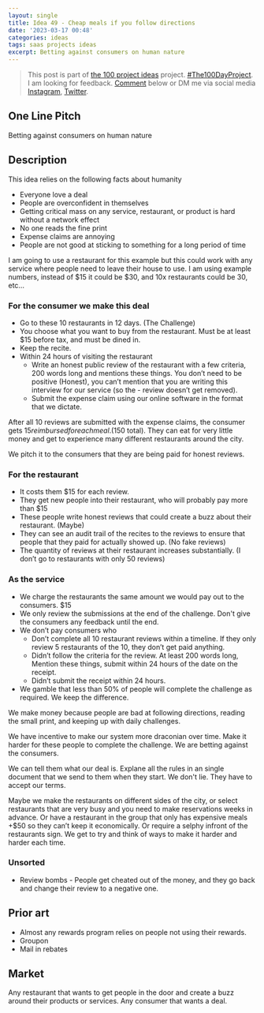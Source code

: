 ```yaml
---
layout: single
title: Idea 49 - Cheap meals if you follow directions
date: '2023-03-17 00:48'
categories: ideas
tags: saas projects ideas
excerpt: Betting against consumers on human nature
---
```


> This post is part of [the 100 project ideas](/projects/2023-100-ideas/) project. [#The100DayProject](https://www.the100dayproject.org/). I am looking for feedback. <a href='#utterances-comments'>Comment</a> below or DM me via social media <a href="https://instagram.com/funvill" rel="nofollow noopener noreferrer"><i class="fab fa-fw fa-instagram" aria-hidden="true"></i><span class="label">Instagram</span></a>, <a href="https://twitter.com/funvill" rel="nofollow noopener noreferrer"><i class="fab fa-fw fa-twitter" aria-hidden="true"></i><span class="label">Twitter</span></a>.

## One Line Pitch

Betting against consumers on human nature

## Description

This idea relies on the following facts about humanity

- Everyone love a deal
- People are overconfident in themselves
- Getting critical mass on any service, restaurant, or product is hard without a network effect
- No one reads the fine print
- Expense claims are annoying
- People are not good at sticking to something for a long period of time

I am going to use a restaurant for this example but this could work with any service where people need to leave their house to use. I am using example numbers, instead of $15 it could be $30, and 10x restaurants could be 30, etc…

### For the consumer we make this deal

- Go to these 10 restaurants in 12 days. (The Challenge)
- You choose what you want to buy from the restaurant. Must be at least $15 before tax, and must be dined in.
- Keep the recite.
- Within 24 hours of visiting the restaurant
  - Write an honest public review of the restaurant with a few criteria, 200 words long and mentions these things. You don’t need to be positive (Honest), you can’t mention that you are writing this interview for our service (so the - review doesn’t get removed).
  - Submit the expense claim using our online software in the format that we dictate.

After all 10 reviews are submitted with the expense claims, the consumer gets $15 reimbursed for each meal. ($150 total). They can eat for very little money and get to experience many different restaurants around the city.

We pitch it to the consumers that they are being paid for honest reviews.

### For the restaurant

- It costs them $15 for each review.
- They get new people into their restaurant, who will probably pay more than $15
- These people write honest reviews that could create a buzz about their restaurant. (Maybe)
- They can see an audit trail of the recites to the reviews to ensure that people that they paid for actually showed up. (No fake reviews)
- The quantity of reviews at their restaurant increases substantially. (I don’t go to restaurants with only 50 reviews)

### As the service

- We charge the restaurants the same amount we would pay out to the consumers. $15
- We only review the submissions at the end of the challenge. Don't give the consumers any feedback until the end.
- We don’t pay consumers who
  - Don’t complete all 10 restaurant reviews within a timeline. If they only review 5 restaurants of the 10, they don’t get paid anything.
  - Didn’t follow the criteria for the review. At least 200 words long, Mention these things, submit within 24 hours of the date on the receipt.
  - Didn’t submit the receipt within 24 hours.
- We gamble that less than 50% of people will complete the challenge as required. We keep the difference.

We make money because people are bad at following directions, reading the small print, and keeping up with daily challenges.

We have incentive to make our system more draconian over time. Make it harder for these people to complete the challenge. We are betting against the consumers.

We can tell them what our deal is. Explane all the rules in an single document that we send to them when they start. We don't lie. They have to accept our terms.

Maybe we make the restaurants on different sides of the city, or select restaurants that are very busy and you need to make reservations weeks in advance. Or have a restaurant in the group that only has expensive meals +$50 so they can’t keep it economically. Or require a selphy infront of the restaurants sign. We get to try and think of ways to make it harder and harder each time.

### Unsorted

- Review bombs - People get cheated out of the money, and they go back and change their review to a negative one.

## Prior art

- Almost any rewards program relies on people not using their rewards.
- Groupon
- Mail in rebates

## Market

Any restaurant that wants to get people in the door and create a buzz around their products or services. Any consumer that wants a deal.
